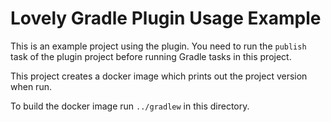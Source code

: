 Lovely Gradle Plugin Usage Example
==================================

This is an example project using the plugin. You need to run the `publish` task of the plugin
project before running Gradle tasks in this project.

This project creates a docker image which prints out the project version when run.

To build the docker image run ``../gradlew`` in this directory.
